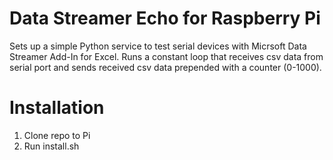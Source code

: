 # Data Streamer Echo for Raspberry Pi 
Sets up a simple Python service to test serial devices with Micrsoft Data Streamer Add-In for Excel. Runs a constant loop that receives csv data from serial port and sends received csv data prepended with a counter (0-1000).

# Installation
1.	Clone repo to Pi
2.	Run install.sh